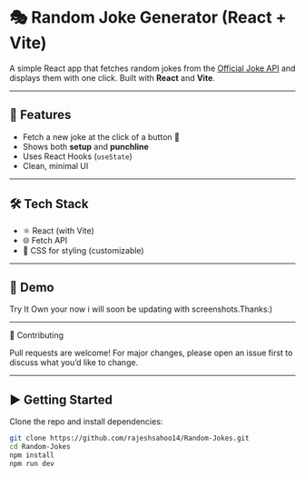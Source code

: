 # 🎭 Random Joke Generator (React + Vite)

A simple React app that fetches random jokes from the [Official Joke API](https://official-joke-api.appspot.com/) and displays them with one click. Built with **React** and **Vite**.

---

## 🚀 Features
- Fetch a new joke at the click of a button 🎉
- Shows both **setup** and **punchline**
- Uses React Hooks (`useState`)
- Clean, minimal UI

---

## 🛠️ Tech Stack
- ⚛️ React (with Vite)
- 🌐 Fetch API
- 🎨 CSS for styling (customizable)

---

## 📸 Demo
Try It Own your now i will soon be updating with screenshots.Thanks:)

---

🙌 Contributing

Pull requests are welcome! For major changes, please open an issue first to discuss what you’d like to change.

---

## ▶️ Getting Started

Clone the repo and install dependencies:

```bash
git clone https://github.com/rajeshsahoo14/Random-Jokes.git
cd Random-Jokes
npm install
npm run dev


